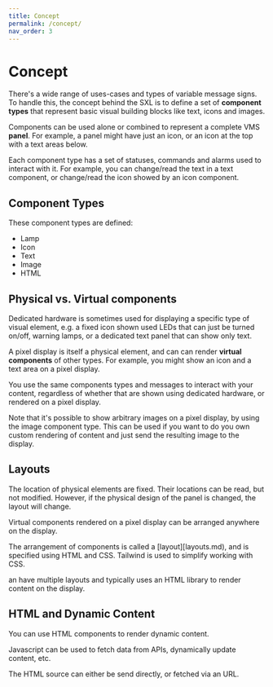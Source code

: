 ```yaml
---
title: Concept
permalink: /concept/
nav_order: 3
---
```


# Concept
There's a wide range of uses-cases and types of variable message signs. To handle this, the concept behind the SXL is to define a set of **component types** that represent basic visual building blocks like text, icons and images. 

Components can be used alone or combined to represent a complete VMS __panel__. For example, a panel might have just an icon, or an icon at the top with a text areas below.

Each component type has a set of statuses, commands and alarms used to interact with it. For example, you can change/read the text in a text component, or change/read the icon showed by an icon component.

## Component Types
These component types are defined:
- Lamp
- Icon
- Text
- Image
- HTML

## Physical vs. Virtual components
Dedicated hardware is sometimes used for displaying a specific  type of visual element, e.g. a fixed icon shown used LEDs that can just be turned on/off, warning lamps, or a dedicated text panel that can show only text.

A pixel display is itself a physical element, and can can render **virtual components** of other types. For example, you might show an icon and a text area on a pixel display.

You use the same components types and messages to interact with your content, regardless of whether that are shown using dedicated hardware, or rendered on a pixel display.

Note that it's possible to show arbitrary images on a pixel display, by using the image component type. This can be used if you want to do you own custom rendering of content and just send the resulting image to the display.

## Layouts
The location of physical elements are fixed. Their locations can be read, but not modified. However, if the physical design of the panel is changed, the layout will change.

Virtual components rendered on a pixel display can be arranged anywhere on the display.

The arrangement of components is called a [layout][layouts.md), and is specified using HTML and CSS. Tailwind is used to simplify working with CSS.

an have multiple layouts and typically uses an HTML library to render content on the display.

## HTML and Dynamic Content
You can use HTML components to render dynamic content.

Javascript can be used to fetch data from APIs, dynamically update content, etc.

The HTML source can either be send directly, or fetched via an URL.


